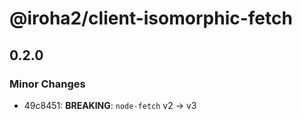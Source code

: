 # @iroha2/client-isomorphic-fetch

## 0.2.0

### Minor Changes

- 49c8451: **BREAKING**: `node-fetch` v2 → v3
